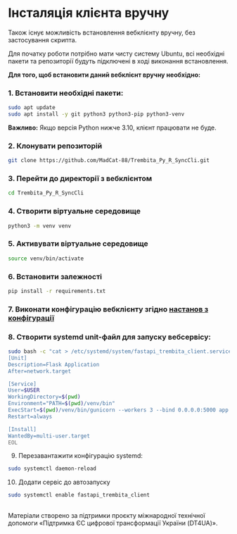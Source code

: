 # Інсталяція клієнта вручну

Також існує можливість встановлення вебклієнту вручну, без застосування скрипта.

Для початку роботи потрібно мати чисту систему Ubuntu, всі необхідні пакети та репозиторії будуть підключені в ході виконання встановлення.

**Для того, щоб встановити даний вебклієнт вручну необхідно:**

### 1. Встановити необхідні пакети:

```bash
sudo apt update
sudo apt install -y git python3 python3-pip python3-venv
```

**Важливо:** Якщо версія Python нижче 3.10, клієнт працювати не буде.

### 2. Клонувати репозиторій

```bash
git clone https://github.com/MadCat-88/Trembita_Py_R_SyncCli.git
```

### 3. Перейти до директорії з вебклієнтом

```bash
cd Trembita_Py_R_SyncCli
```

### 4. Створити віртуальне середовище
```bash
python3 -m venv venv
```

### 5. Активувати віртуальне середовище
```bash
source venv/bin/activate
```

### 6. Встановити залежності
```bash
pip install -r requirements.txt
```

### 7. Виконати конфігурацію вебклієнту згідно [настанов з конфігурації](./configuration.md)

### 8. Створити systemd unit-файл для запуску вебсервісу:

```bash
sudo bash -c "cat > /etc/systemd/system/fastapi_trembita_client.service" << EOL
[Unit]
Description=Flask Application
After=network.target

[Service]
User=$USER
WorkingDirectory=$(pwd)
Environment="PATH=$(pwd)/venv/bin"
ExecStart=$(pwd)/venv/bin/gunicorn --workers 3 --bind 0.0.0.0:5000 app:app
Restart=always

[Install]
WantedBy=multi-user.target
EOL
```

9. Перезавантажити конфігурацію systemd:

```bash
sudo systemctl daemon-reload
```

10. Додати сервіс до автозапуску

```bash
sudo systemctl enable fastapi_trembita_client
```

##
Матеріали створено за підтримки проєкту міжнародної технічної допомоги «Підтримка ЄС цифрової трансформації України (DT4UA)».
